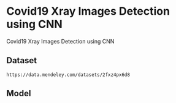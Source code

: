 # Covid19 Xray Images Detection using CNN
Covid19 Xray Images Detection using CNN

## Dataset
```
https://data.mendeley.com/datasets/2fxz4px6d8
```

## Model


